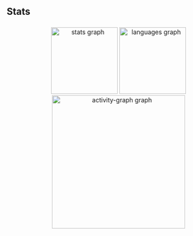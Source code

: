 <h2 align="left">Stats</h2>

###

<div align="center">
  <img src="https://github-readme-stats.vercel.app/api?username=CrisSantosDB&hide_title=false&hide_rank=false&show_icons=true&include_all_commits=true&count_private=true&disable_animations=false&theme=gruvbox_light&locale=en&hide_border=false&order=1" height="150" alt="stats graph"  />
  <img src="https://github-readme-stats.vercel.app/api/top-langs?username=CrisSantosDB&locale=pt-br&hide_title=false&layout=compact&card_width=320&langs_count=5&theme=gruvbox_light&hide_border=false&order=2" height="150" alt="languages graph"  />
  <img src="https://github-readme-activity-graph.vercel.app/graph?username=CrisSantosDB&radius=16&theme=gruvbox&area=true&order=5" height="300" alt="activity-graph graph"  />
</div>

###
